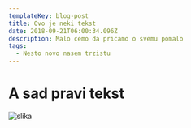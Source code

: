 ```yaml
---
templateKey: blog-post
title: Ovo je neki tekst
date: 2018-09-21T06:00:34.096Z
description: Malo cemo da pricamo o svemu pomalo
tags:
  - Nesto novo nasem trzistu
---
```

# A sad pravi tekst

![slika](/img/coffee-gear.png)
